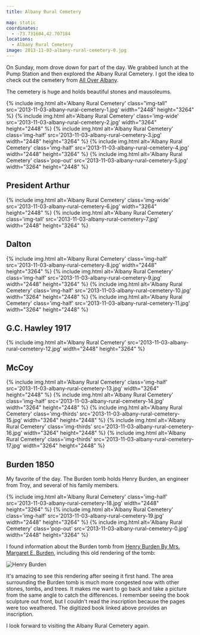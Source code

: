 ```yaml
---
title: Albany Rural Cemetery

map: static
coordinates:
  - -73.731604,42.707184
locations:
  - Albany Rural Cemetery
image: 2013-11-03-albany-rural-cemetery-0.jpg
---
```


On Sunday, mom drove down for part of the day. We grabbed lunch at the Pump Station and then explored the Albany Rural Cemetery. I got the idea to check out the cemetery from [All Over Albany](http://alloveralbany.com/archive/2008/10/17/great-local-autumn-walks).

The cemetery is huge and holds beautiful stones and mausoleums.

<div class="photos">

{% include img.html alt='Albany Rural Cemetery' class="img-tall" src='2013-11-03-albany-rural-cemetery-1.jpg' width="2448" height="3264" %}
{% include img.html alt='Albany Rural Cemetery' class='img-wide' src='2013-11-03-albany-rural-cemetery-2.jpg' width="3264" height="2448" %}
{% include img.html alt='Albany Rural Cemetery' class='img-half' src='2013-11-03-albany-rural-cemetery-3.jpg' width="2448" height="3264" %}
{% include img.html alt='Albany Rural Cemetery' class='img-half' src='2013-11-03-albany-rural-cemetery-4.jpg' width="2448" height="3264" %}
{% include img.html alt='Albany Rural Cemetery' class='pop-out' src='2013-11-03-albany-rural-cemetery-5.jpg' width="3264" height="2448" %}

</div>

## President Arthur

<div class="photos">

{% include img.html alt='Albany Rural Cemetery' class='img-wide' src='2013-11-03-albany-rural-cemetery-6.jpg' width="3264" height="2448" %}
{% include img.html alt='Albany Rural Cemetery' class='img-tall' src='2013-11-03-albany-rural-cemetery-7.jpg' width="2448" height="3264" %}

</div>

## Dalton

<div class="photos">

{% include img.html alt='Albany Rural Cemetery' class='img-half' src='2013-11-03-albany-rural-cemetery-8.jpg' width="2448" height="3264" %}
{% include img.html alt='Albany Rural Cemetery' class='img-half' src='2013-11-03-albany-rural-cemetery-9.jpg' width="2448" height="3264" %}
{% include img.html alt='Albany Rural Cemetery' class='img-half' src='2013-11-03-albany-rural-cemetery-10.jpg' width="3264" height="2448" %}
{% include img.html alt='Albany Rural Cemetery' class='img-half' src='2013-11-03-albany-rural-cemetery-11.jpg' width="3264" height="2448" %}

</div>

## G.C. Hawley 1917

<div class="photos">

{% include img.html alt='Albany Rural Cemetery' src='2013-11-03-albany-rural-cemetery-12.jpg' width="2448" height="3264" %}

</div>

## McCoy

<div class="photos">

{% include img.html alt='Albany Rural Cemetery' class='img-half' src='2013-11-03-albany-rural-cemetery-13.jpg' width="3264" height="2448" %}
{% include img.html alt='Albany Rural Cemetery' class='img-half' src='2013-11-03-albany-rural-cemetery-14.jpg' width="3264" height="2448" %}
{% include img.html alt='Albany Rural Cemetery' class='img-thirds' src='2013-11-03-albany-rural-cemetery-15.jpg' width="3264" height="2448" %}
{% include img.html alt='Albany Rural Cemetery' class='img-thirds' src='2013-11-03-albany-rural-cemetery-16.jpg' width="3264" height="2448" %}
{% include img.html alt='Albany Rural Cemetery' class='img-thirds' src='2013-11-03-albany-rural-cemetery-17.jpg' width="3264" height="2448" %}

</div>

## Burden 1850

My favorite of the day. The Burden tomb holds Henry Burden, an engineer from Troy, and several of his family members.

<div class="photos">

{% include img.html alt='Albany Rural Cemetery' class='img-half' src='2013-11-03-albany-rural-cemetery-18.jpg' width="2448" height="3264" %}
{% include img.html alt='Albany Rural Cemetery' class='img-half' src='2013-11-03-albany-rural-cemetery-19.jpg' width="2448" height="3264" %}
{% include img.html alt='Albany Rural Cemetery' class='pop-out' src='2013-11-03-albany-rural-cemetery-0.jpg' width="2448" height="3264" %}

</div>

I found information about the Burden tomb from [Henry Burden By Mrs. Margaret E. Burden](http://books.google.com/books?id=A6UNAAAAYAAJ&ots=t0mx1AjSo-&pg=PA86#v=onepage&q&f=false), including this old rendering of the tomb:

<div class="photos">

<img src="http://books.google.com/books?id=A6UNAAAAYAAJ&amp;pg=PA86-IA3&amp;img=1&amp;zoom=3&amp;hl=en&amp;sig=ACfU3U3HfiVOeep-fJFeRwDllJi8AO5hNg&amp;ci=140%2C274%2C711%2C939&amp;edge=0" class="rotate-left pop-out" alt="Henry Burden">

</div>

It's amazing to see this rendering after seeing it first hand. The area surrounding the Burden tomb is much more congested now with other stones, tombs, and trees. It makes me want to go back and take a picture from the same angle to catch the differences. I remember seeing the book sculpture out front, but I couldn't read the inscription because the pages were too weathered. The digitized book linked above provides an inscription.

I look forward to visiting the Albany Rural Cemetery again.
